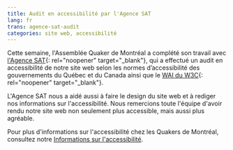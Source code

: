 ```yaml
---
title: Audit en accessibilité par l'Agence SAT
lang: fr
trans: agence-sat-audit
categories: site web, accessibilité
---
```

Cette semaine, l'Assemblée Quaker de Montréal a complété son travail avec [l'Agence SAT](https://agencesat.com/){: rel="noopener" target="_blank"}, qui a effectué un audit en accessibilité de notre site web selon les normes d’accessibilité des gouvernements du Québec et du Canada ainsi que le [WAI du W3C](https://www.w3.org/WAI/standards-guidelines/fr){: rel="noopener" target="_blank"}.

L'Agence SAT nous a aidé aussi à faire le design du site web et à rediger nos informations sur l'accessibilité. Nous remercions toute l'équipe d'avoir rendu notre site web non seulement plus accessible, mais aussi plus agréable.

Pour plus d'informations sur l'accessibilité chez les Quakers de Montréal, consultez notre [Informations sur l'accessibilité](/accessibilité).
